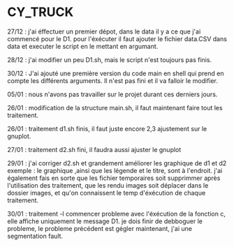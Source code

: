 # CY_TRUCK
27/12 : j'ai éffectuer un premier dépot, dans le data il y a ce que j'ai commencé pour le D1. pour l'éxécuter il faut ajouter le fichier data.CSV dans data et executer le script en le mettant en argumant.

28/12 : j'ai modifier un peu D1.sh, mais le script n'est toujours pas finis.

30/12 : J'ai ajouté une première version du code main en shell qui prend en compte les différents arguments. Il n'est pas fini et il va falloir le modifier.

05/01 : nous n'avons pas travailler sur le projet durant ces derniers jours.

26/01 : modification de la structure main.sh, il faut maintenant faire tout les traitement.

26/01 : traitement d1.sh finis, il faut juste encore 2,3 ajustement sur le gnuplot.

27/01 : traitement d2.sh fini, il faudra aussi ajuster le gnuplot

29/01 : j'ai corriger d2.sh et grandement améliorer les graphique de d1 et d2 exemple : le graphique ,ainsi que les légende et le titre, sont à l'endroit. j'ai également fais en sorte que les fichier temporaires soit supprimmer après l'utilisation des traitement, que les rendu images soit déplacer dans le dossier images, et qu'on connaissent le temp d'éxécution de chaque traitement.

30/01 : traitement -l commencer probleme avec l'éxécution de la fonction c, elle affiche uniquement le message D1. je dois finir de debboguer le probleme, le probleme précédent est gégler maintenant, j'ai une segmentation fault.
